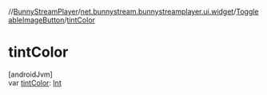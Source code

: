 //[BunnyStreamPlayer](../../../index.md)/[net.bunnystream.bunnystreamplayer.ui.widget](../index.md)/[ToggleableImageButton](index.md)/[tintColor](tint-color.md)

# tintColor

[androidJvm]\
var [tintColor](tint-color.md): [Int](https://kotlinlang.org/api/latest/jvm/stdlib/kotlin-stdlib/kotlin/-int/index.html)
